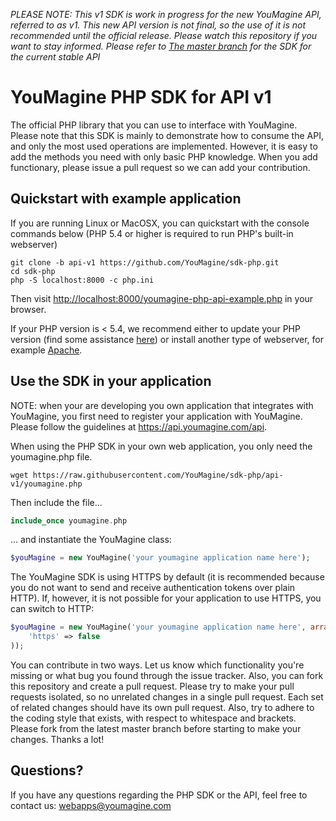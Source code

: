 *PLEASE NOTE: This v1 SDK is work in progress for the new YouMagine API, referred
to as v1. This new API version is not final, so the use of it is not recommended
until the official release. Please watch this repository if you want to stay
informed. Please refer to
[The master branch](https://github.com/YouMagine/sdk-php) for the SDK for the
current stable API*

# YouMagine PHP SDK for API v1

The official PHP library that you can use to interface with YouMagine. Please
note that this SDK is mainly to demonstrate how to consume the API, and only
the most used operations are implemented. However, it is easy to add the methods
you need with only basic PHP knowledge. When you add functionary, please issue
a pull request so we can add your contribution.

## Quickstart with example application

If you are running Linux or MacOSX, you can quickstart with the console commands
below (PHP 5.4 or higher is required to run PHP's built-in webserver)


```
git clone -b api-v1 https://github.com/YouMagine/sdk-php.git
cd sdk-php
php -S localhost:8000 -c php.ini
```

Then visit [http://localhost:8000/youmagine-php-api-example.php](1) in your
browser.

If your PHP version is < 5.4, we recommend either to update your PHP version
(find some assistance [here](2)) or install another type of webserver, for
example [Apache](3).

[1]: http://localhost:8000/youmagine-php-api-example.php
[2]: http://php.net/manual/en/install.php
[3]: https://www.apachefriends.org/index.html

## Use the SDK in your application

NOTE: when your are developing you own application that
integrates with YouMagine, you first need to register your application with
YouMagine. Please follow the guidelines at https://api.youmagine.com/api.

When using the PHP SDK in your own web application, you only need the
youmagine.php file.

```
wget https://raw.githubusercontent.com/YouMagine/sdk-php/api-v1/youmagine.php
```

Then include the file...

``` php
include_once youmagine.php
```

... and instantiate the YouMagine class:

```php
$youMagine = new YouMagine('your youmagine application name here');
```

The YouMagine SDK is using HTTPS by default (it is recommended because you do
not want to send and receive authentication tokens over plain HTTP). If,
however, it is not possible for your application to use HTTPS, you can switch to
HTTP:

```php
$youMagine = new YouMagine('your youmagine application name here', array(
    'https' => false
));
```

You can contribute in two ways. Let us know which functionality you're missing
or what bug you found through the issue tracker. Also, you can fork this
repository and create a pull request. Please try to make your pull requests
isolated, so no unrelated changes in a single pull request. Each set of related
changes should have its own pull request. Also, try to adhere to the coding
style that exists, with respect to whitespace and brackets. Please fork from the
latest master branch before starting to make your changes. Thanks a lot!
## Questions?

If you have any questions regarding the PHP SDK or the API, feel free to contact
us: webapps@youmagine.com
